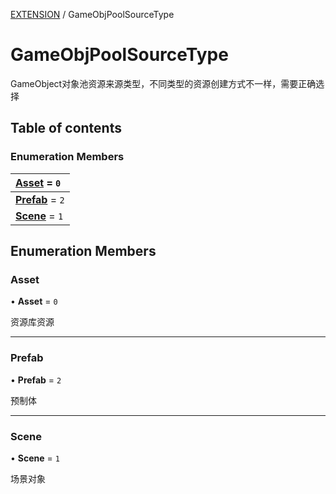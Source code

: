 [EXTENSION](../groups/Extension.EXTENSION.md) / GameObjPoolSourceType

# GameObjPoolSourceType <Badge type="tip" text="Enumeration" /> <Score text="GameObjPoolSourceType" />

<p class="content-big">

GameObject对象池资源来源类型，不同类型的资源创建方式不一样，需要正确选择

</p>

## Table of contents

### Enumeration Members <Score text="Enumeration" /> 
| **[Asset](mwext.GameObjPoolSourceType.md#asset)** = ``0``  |
| :----- |
| **[Prefab](mwext.GameObjPoolSourceType.md#prefab)** = ``2`` |
| **[Scene](mwext.GameObjPoolSourceType.md#scene)** = ``1`` |

## Enumeration Members

### Asset <Score text="Asset" /> 

• **Asset** = ``0``

资源库资源

___

### Prefab <Score text="Prefab" /> 

• **Prefab** = ``2``

预制体

___

### Scene <Score text="Scene" /> 

• **Scene** = ``1``

场景对象
